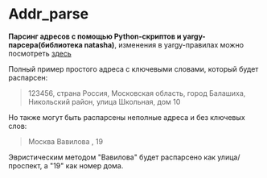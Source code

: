 # Addr_parse

**Парсинг адресов с помощью Python-скриптов и yargy-парсера(библиотека natasha)**, изменения в yargy-правилах можно посмотреть [здесь](https://github.com/Kugumi/Addr_parse/blob/master/Doc.md)

Полный пример простого адреса с ключевыми словами, который будет распарсен:

> 123456, страна Россия, Московская область, город Балашиха, Никольский район, улица Школьная, дом 10

Но также могут быть распарсены неполные адреса и без ключевых слов:

> Москва Вавилова , 19

Эвристическим методом "Вавилова" будет распарсено как улица/проспект, а "19" как номер дома. 


